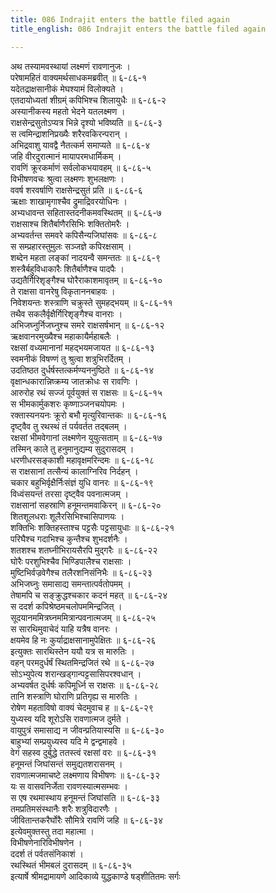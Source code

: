 ```yaml
---
title: 086 Indrajit enters the battle filed again
title_english: 086 Indrajit enters the battle filed again

---
```


<div class="audioEmbed"  caption="श्रीराम-हरिसीताराममूर्ति-घनपाठिभ्यां वचनम्" src="https://archive.org/download/Ramayana-recitation-Sriram-harisItArAmamUrti-Ghanapaati-v2/Kanda_6/Kanda_6_YK-086-Indrajit_enters_the_battle-filed_again_0.mp3"></div>

अथ तस्यामवस्थायां लक्ष्मणं रावणानुजः ।  
परेषामहितं वाक्यमर्थसाधकमब्रवीत् ॥ ६-८६-१  
यदेतद्राक्षसानीकं मेघश्यामं विलोक्यते ।  
एतदायोध्यतां शीग्रम्ं कपिभिश्च शिलायुधैः ॥ ६-८६-२  
अस्यानीकस्य महतो भेदने यतलक्ष्मण ।  
राक्षसेन्द्रसुतोऽप्यत्र भिन्ने दृश्यो भविष्यति ॥ ६-८६-३  
स त्वमिन्द्राशनिप्रख्यैः शरैरवकिरन्परान् ।  
अभिद्रवाशु यावद्वै नैतत्कर्म समाप्यते ॥ ६-८६-४  
जहि वीरदुरात्मानं मायापरमधार्मिकम् ।  
रावणिं क्रूरकर्माणं सर्वलोकभयावहम् ॥ ६-८६-५  
विभीषणवचः श्रुत्वा लक्ष्मणः शुभलक्षणः ।  
ववर्ष शरवर्षाणि राक्षसेन्द्रसुतं प्रति ॥ ६-८६-६  
ऋक्षाः शाखामृगाश्चैव द्रुमाद्रिवरयोधिनः ।  
अभ्यधावन्त सहितास्तदनीकमवस्थितम् ॥ ६-८६-७  
राक्षसाश्च शितैर्बाणैरसिभिः शक्तितोमरैः ।  
अभ्यवर्तन्त समवरे कपिसैन्यजिघांसवः ॥ ६-८६-८  
स सम्प्रहारस्तुमुलः सञ्जज्ञे कपिरक्षसाम् ।  
शब्देन महता लङ्कां नादयन्वै समन्ततः ॥ ६-८६-९  
शस्त्रैर्बहुविधाकारैः शितैर्बाणैश्च पादपैः ।  
उद्यतैर्गिरिशृङ्गैश्च घोरैराकाशमावृतम् ॥ ६-८६-१०  
ते राक्षसा वानरेषु विकृताननबाहवः ।  
निवेशयन्तः शस्त्राणि चक्रुस्ते सुमहद्भयम् ॥ ६-८६-११  
तथैव सकलैर्वृक्षैर्गिरिशृङ्गैश्च वानराः ।  
अभिजघ्नुर्निजघ्नुश्च समरे राक्षसर्षभान् ॥ ६-८६-१२  
ऋक्षवानरमुख्यैश्च महाकायैर्महाबलैः ।  
रक्षसां वध्यमानानां महद्भयमजायत ॥ ६-८६-१३  
स्वमनीकं विषण्णं तु श्रुत्वा शत्रुभिरर्दितम् ।  
उदतिष्ठत दुर्धर्षस्तत्कर्मण्यननुष्ठिते ॥ ६-८६-१४  
वृक्षान्धकारान्निष्क्रम्य जातक्रोधः स रावणिः ।  
आरुरोह रथं सज्जं पूर्वयुक्तं स राक्षसः ॥ ६-८६-१५  
स भीमकार्मुकशरः कृष्णाञ्जनचयोपमः ।  
रक्तास्यनयनः क्रूरो बभौ मृत्युरिवान्तकः ॥ ६-८६-१६  
दृष्ट्वैव तु रथस्थं तं पर्यवर्तत तद्बलम् ।  
रक्षसां भीमवेगानां लक्ष्मणेन युयुत्सताम् ॥ ६-८६-१७  
तस्मिन् काले तु हनुमानुद्यम्य सुदुरासदम् ।  
धरणीधरसङ्काशी महावृक्षमरिन्दमः ॥ ६-८६-१८  
स राक्षसानां तत्सैन्यं कालाग्निरिव निर्दहन् ।  
चकार बहुभिर्वृक्षैर्निःसंज्ञं युधि वानरः ॥ ६-८६-१९  
विध्वंसयन्तं तरसा दृष्ट्वैव पवनात्मजम् ।  
राक्षसानां सहस्राणि हनूमन्तमवाकिरन् ॥ ६-८६-२०  
शितशूलधराः शूलैरसिभिश्चासिपाणयः ।  
शक्तिभिः शक्तिहस्ताश्च पट्टसैः पट्टसायुधाः ॥ ६-८६-२१  
परिघैश्च गदाभिश्च कुन्तैश्च शुभदर्शनैः ।  
शतशश्च शतघ्नीभिरायसैरपि मुद्गरैः ॥ ६-८६-२२  
घोरैः परशुभिश्चैव भिण्डिपालैश्च राक्षसाः ।  
मुष्टिभिर्वज्रवेगैश्च तलैरशनिसंनिभैः ॥ ६-८६-२३  
अभिजघ्नुः समासाद्य समन्तात्पर्वतोपमम् ।  
तेषामपि च सङ्क्रुद्धश्चकार कदनं महत् ॥ ६-८६-२४  
स ददर्श कपिश्रेष्ठमचलोपममिन्द्रजित् ।  
सूदयानममित्रघ्नममित्रान्पवनात्मजम् ॥ ६-८६-२५  
स सारथिमुवाचेदं याहि यत्रैष वानरः ।  
क्षयमेव हि नः कुर्याद्राक्षसानामुपेक्षितः ॥ ६-८६-२६  
इत्युक्तः सारथिस्तेन ययौ यत्र स मारुतिः ।  
वहन् परमदुर्धर्षं स्थितमिन्द्रजितं रथे ॥ ६-८६-२७  
सोऽभ्युपेत्य शरान्खड्गान्पट्टसासिपरश्वधान् ।  
अभ्यवर्षत दुर्धर्षः कपिमूर्ध्नि स राक्षसः ॥ ६-८६-२८  
तानि शस्त्राणि घोराणि प्रतिगृह्य स मारुतिः ।  
रोषेण महताविषो वाक्यं चेदमुवाच ह ॥ ६-८६-२९  
युध्यस्व यदि शूरोऽसि रावणात्मज दुर्मते ।  
वायुपुत्रं समासाद्य न जीवन्प्रतियास्यसि ॥ ६-८६-३०  
बाहुभ्यां सम्प्रयुध्यस्व यदि मे द्वन्द्वमाहवे ।  
वेगं सहस्व दुर्बुद्धे ततस्त्वं रक्षसां वरः ॥ ६-८६-३१  
हनूमन्तं जिघांसन्तं समुद्यतशरासनम् ।  
रावणात्मजमाचष्टे लक्ष्मणाय विभीषणः ॥ ६-८६-३२  
यः स वासवनिर्जेता रावणस्यात्मसम्भवः ।  
स एष रथमास्थाय हनूमन्तं जिघांसति ॥ ६-८६-३३  
तमप्रतिमसंस्थानैः शरैः शत्रुविदारणैः ।  
जीवितान्तकरैर्घोरैः सौमित्रे रावणिं जहि ॥ ६-८६-३४  
इत्येवमुक्तस्तु तदा महात्मा ।  
विभीषणेनारिविभीषणेन ।  
ददर्श तं पर्वतसंनिकाशं ।  
रथस्थितं भीमबलं दुरासदम् ॥ ६-८६-३५  
इत्यार्षे श्रीमद्रामायणे आदिकाव्ये युद्धकाण्डे षड्शीतितमः सर्गः